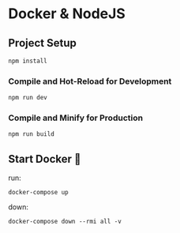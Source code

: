 # Docker & NodeJS

## Project Setup

```sh
npm install
```

### Compile and Hot-Reload for Development

```sh
npm run dev
```

### Compile and Minify for Production

```sh
npm run build
```

## Start Docker 🐳

run:
```
docker-compose up
```

down:
```
docker-compose down --rmi all -v
```
